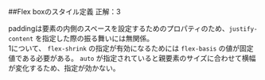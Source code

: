 ##Flex boxのスタイル定義
正解：3

paddingは要素の内側のスペースを設定するためのプロパティのため、`justify-content` を指定した際の振る舞いには無関係。<br>
1について、 `flex-shrink` の指定が有効になるためには `flex-basis` の値が固定値である必要がある。 `auto` が指定されていると親要素のサイズに合わせて横幅が変化するため、指定が効かない。
